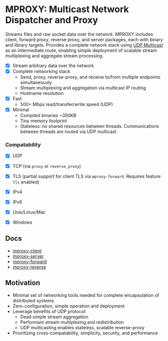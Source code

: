 # MPROXY: Multicast Network Dispatcher and Proxy
Streams files and raw socket data over the network. MPROXY includes client, forward proxy, 
reverse proxy, and server packages, each with binary and library targets. Provides a complete network stack 
using [UDP Multicast](https://en.wikipedia.org/wiki/Multicast) as an intermediate 
route, enabling simple deployment of scalable stream multiplexing and aggregate 
stream processing.

- [X] Stream arbitrary data over the network
- [X] Complete networking stack
  - Send, proxy, reverse-proxy, and receive to/from multiple endpoints simultaneously
  - Stream multiplexing and aggregation via multicast IP routing
  - Hostname resolution
- [X] Fast
  - 500+ Mbps read/transfer/write speed (UDP)
- [X] Minimal 
  - Compiled binaries ~350KB
  - Tiny memory footprint
  - Stateless: no shared resources between threads. Communications between threads are routed via UDP multicast


### Compatability
- [X] UDP
- [X] TCP (via `proxy` or `reverse_proxy`)
- [X] TLS (partial support for client TLS via `mproxy-forward`. Requires feature `tls` enabled)
- [X] IPv4
- [X] IPv6
- [X] Unix/Linux/Mac
- [X] Windows


## Docs
 - [mproxy-client](https://docs.rs/mproxy-client/)
 - [mproxy-server](https://docs.rs/mproxy-server/)
 - [mproxy-forward](https://docs.rs/mproxy-forward/)
 - [mproxy-reverse](https://docs.rs/mproxy-reverse/)


## Motivation

- Minimal set of networking tools needed for complete encapsulation of distributed systems
- Zero-configuration, simple operation and deployment
- Leverage benefits of UDP protocol:
  - Dead simple stream aggregation
  - Performant stream multiplexing and redistribution
  - UDP multicasting enables stateless, scalable reverse-proxy
- Prioritizing cross-compatability, simplicity, security, and performance

